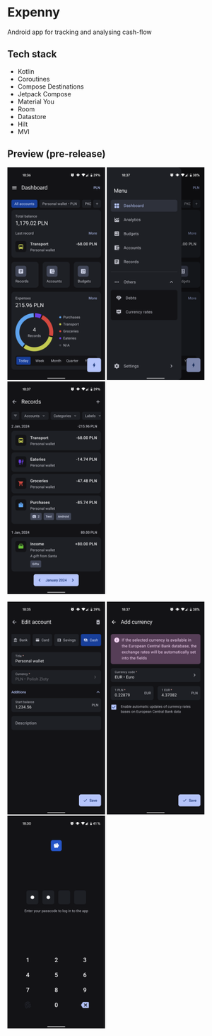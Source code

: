 # Expenny

Android app for tracking and analysing cash-flow<br/>

## Tech stack
- Kotlin
- Coroutines
- Compose Destinations
- Jetpack Compose
- Material You
- Room
- Datastore
- Hilt
- MVI

## Preview (pre-release)
<p align="left">
  <img src="./docs/preview-dashboard-screen.png" height="480">
  <img src="./docs/preview-drawer-menu.png" height="480">
  <img src="./docs/preview-records-screen.png" height="480">
</p>

<p align="left">
  <img src="./docs/preview-account-details-screen.png" height="480">
  <img src="./docs/preview-currency-details-screen.png" height="480">
  <img src="./docs/preview-passcode-screen.png" height="480">
</p>
